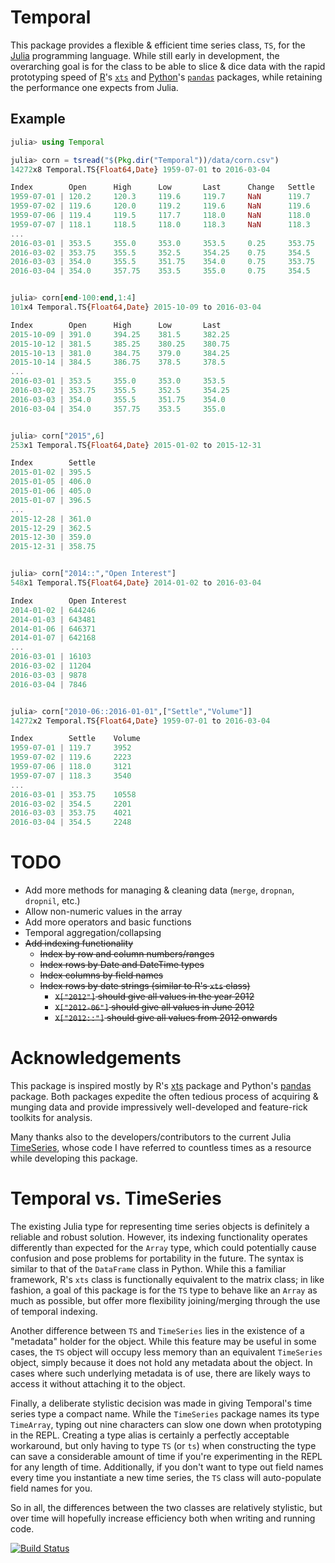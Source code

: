 # Temporal
This package provides a flexible & efficient time series class, `TS`, for the [Julia](http://julialang.org/) programming language. While still early in development, the overarching goal is for the class to be able to slice & dice data with the rapid prototyping speed of [R](https://www.r-project.org/)'s [`xts`](https://github.com/joshuaulrich/xts) and [Python](https://www.python.org/)'s [`pandas`](http://pandas.pydata.org/) packages, while retaining the performance one expects from Julia.

## Example

```julia
julia> using Temporal

julia> corn = tsread("$(Pkg.dir("Temporal"))/data/corn.csv")
14272x8 Temporal.TS{Float64,Date} 1959-07-01 to 2016-03-04

Index        Open      High      Low       Last      Change   Settle    Volume       Open Interest
1959-07-01 | 120.2     120.3     119.6     119.7     NaN      119.7     3952         13997
1959-07-02 | 119.6     120.0     119.2     119.6     NaN      119.6     2223         14047
1959-07-06 | 119.4     119.5     117.7     118.0     NaN      118.0     3121         14206
1959-07-07 | 118.1     118.5     118.0     118.3     NaN      118.3     3540         14142
...
2016-03-01 | 353.5     355.0     353.0     353.5     0.25     353.75    10558        16103
2016-03-02 | 353.75    355.5     352.5     354.25    0.75     354.5     2201         11204
2016-03-03 | 354.0     355.5     351.75    354.0     0.75     353.75    4021         9878
2016-03-04 | 354.0     357.75    353.5     355.0     0.75     354.5     2248         7846


julia> corn[end-100:end,1:4]
101x4 Temporal.TS{Float64,Date} 2015-10-09 to 2016-03-04

Index        Open      High      Low       Last
2015-10-09 | 391.0     394.25    381.5     382.25
2015-10-12 | 381.5     385.25    380.25    380.75
2015-10-13 | 381.0     384.75    379.0     384.25
2015-10-14 | 384.5     386.75    378.5     378.5
...
2016-03-01 | 353.5     355.0     353.0     353.5
2016-03-02 | 353.75    355.5     352.5     354.25
2016-03-03 | 354.0     355.5     351.75    354.0
2016-03-04 | 354.0     357.75    353.5     355.0


julia> corn["2015",6]
253x1 Temporal.TS{Float64,Date} 2015-01-02 to 2015-12-31

Index        Settle
2015-01-02 | 395.5
2015-01-05 | 406.0
2015-01-06 | 405.0
2015-01-07 | 396.5
...
2015-12-28 | 361.0
2015-12-29 | 362.5
2015-12-30 | 359.0
2015-12-31 | 358.75


julia> corn["2014::","Open Interest"]
548x1 Temporal.TS{Float64,Date} 2014-01-02 to 2016-03-04

Index        Open Interest
2014-01-02 | 644246
2014-01-03 | 643481
2014-01-06 | 646371
2014-01-07 | 642168
...
2016-03-01 | 16103
2016-03-02 | 11204
2016-03-03 | 9878
2016-03-04 | 7846


julia> corn["2010-06::2016-01-01",["Settle","Volume"]]
14272x2 Temporal.TS{Float64,Date} 1959-07-01 to 2016-03-04

Index        Settle    Volume
1959-07-01 | 119.7     3952
1959-07-02 | 119.6     2223
1959-07-06 | 118.0     3121
1959-07-07 | 118.3     3540
...
2016-03-01 | 353.75    10558
2016-03-02 | 354.5     2201
2016-03-03 | 353.75    4021
2016-03-04 | 354.5     2248
```

# TODO
- Add more methods for managing & cleaning data (`merge`, `dropnan`, `dropnil`, etc.)
- Allow non-numeric values in the array
- Add more operators and basic functions
- Temporal aggregation/collapsing
- ~~Add indexing functionality~~
    - ~~Index by row and column numbers/ranges~~
    - ~~Index rows by Date and DateTime types~~
    - ~~Index columns by field names~~
    - ~~Index rows by date strings (similar to R's `xts` class)~~
        - ~~`X["2012"]` should give all values in the year 2012~~
        - ~~`X["2012-06"]` should give all values in June 2012~~
        - ~~`X["2012::"]` should give all values from 2012 onwards~~

# Acknowledgements
This package is inspired mostly by R's [xts](https://www.google.com/url?sa=t&rct=j&q=&esrc=s&source=web&cd=1&cad=rja&uact=8&ved=0ahUKEwi0yPm9yN3KAhXBfyYKHSACCzMQFggdMAA&url=https%3A%2F%2Fcran.r-project.org%2Fweb%2Fpackages%2Fxts%2Fxts.pdf&usg=AFQjCNHpel8f8UzrzErz6U1SOfNnnSg6_g&sig2=K_omBmBbNMtjUfJ8mt-eOQ) package and Python's [pandas](http://pandas.pydata.org/) package. Both packages expedite the often tedious process of acquiring & munging data and provide impressively well-developed and feature-rick toolkits for analysis.

Many thanks also to the developers/contributors to the current Julia [TimeSeries](https://github.com/JuliaStats/TimeSeries.jl), whose code I have referred to countless times as a resource while developing this package.

# Temporal vs. TimeSeries
The existing Julia type for representing time series objects is definitely a reliable and robust solution. However, its indexing functionality operates differently than expected for the `Array` type, which could potentially cause confusion and pose problems for portability in the future. The syntax is similar to that of the `DataFrame` class in Python. While this a familiar framework, R's `xts` class is functionally equivalent to the matrix class; in like fashion, a goal of this package is for the `TS` type to behave like an `Array` as much as possible, but offer more flexibility joining/merging through the use of temporal indexing.

Another difference between `TS` and `TimeSeries` lies in the existence of a "metadata" holder for the object. While this feature may be useful in some cases, the `TS` object will occupy less memory than an equivalent `TimeSeries` object, simply because it does not hold any metadata about the object. In cases where such underlying metadata is of use, there are likely ways to access it without attaching it to the object.

Finally, a deliberate stylistic decision was made in giving Temporal's time series type a compact name. While the `TimeSeries` package names its type `TimeArray`, typing out nine characters can slow one down when prototyping in the REPL. Creating a type alias is certainly a perfectly acceptable workaround, but only having to type `TS` (or `ts`) when constructing the type can save a considerable amount of time if you're experimenting in the REPL for any length of time. Additionally, if you don't want to type out field names every time you instantiate a new time series, the `TS` class will auto-populate field names for you. 

So in all, the differences between the two classes are relatively stylistic, but over time will hopefully increase efficiency both when writing and running code.


[![Build Status](https://travis-ci.org/dysonance/Temporal.jl.svg?branch=master)](https://travis-ci.org/dysonance/Temporal.jl)
